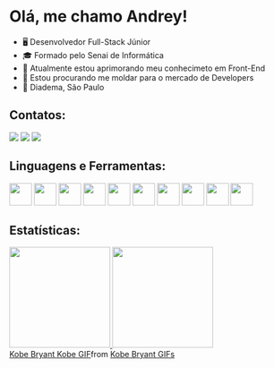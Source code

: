 # Olá, me chamo Andrey!

- 🖥️ Desenvolvedor Full-Stack Júnior                                                                  
- 🎓 Formado pelo Senai de Informática
- 🌱 Atualmente estou aprimorando meu conhecimeto em Front-End
- 👯 Estou procurando me moldar para o mercado de Developers
- 📍 Diadema, São Paulo

## Contatos:

<div>
<a href="https://instagram.com/andrey_olvr_leal/" target="_blank"><img src="https://img.shields.io/badge/-Instagram-%23E4405F?style=for-the-badge&logo=instagram&logoColor=white" target="_blank"></a>
<a href = "mailto:andrey.o.leal@gmail.com"><img src="https://img.shields.io/badge/Gmail-D14836?style=for-the-badge&logo=gmail&logoColor=white" target="_blank"></a>
<a href="https://www.linkedin.com/in/andrey-leal-3a3b55234/" target="_blank"><img src="https://img.shields.io/badge/-LinkedIn-%230077B5?style=for-the-badge&logo=linkedin&logoColor=white" target="_blank"></a>   
</div>

## Linguagens e Ferramentas:
<div>
 <img src="https://cdn.jsdelivr.net/gh/devicons/devicon/icons/html5/html5-original.svg" width="40" height="40"/> <img src="https://cdn.jsdelivr.net/gh/devicons/devicon/icons/css3/css3-original.svg" width="40" height="40"/> <img src="https://cdn.jsdelivr.net/gh/devicons/devicon/icons/figma/figma-original.svg" width="40" height="40"/> <img src="https://cdn.jsdelivr.net/gh/devicons/devicon/icons/javascript/javascript-original.svg" width="40" height="40"/>  <img src="https://cdn.jsdelivr.net/gh/devicons/devicon/icons/nodejs/nodejs-original-wordmark.svg" width="40" height="40"/> <img src="https://cdn.jsdelivr.net/gh/devicons/devicon/icons/react/react-original.svg" width="40" height="40"/> <img src="https://cdn.jsdelivr.net/gh/devicons/devicon/icons/csharp/csharp-original.svg" width="40" height="40"/>  <img src="https://cdn.jsdelivr.net/gh/devicons/devicon/icons/dotnetcore/dotnetcore-original.svg" width="40" height="40"/> <img src="https://cdn.jsdelivr.net/gh/devicons/devicon/icons/git/git-original.svg" width="40" height="40"/> <img src="https://cdn.jsdelivr.net/gh/devicons/devicon/icons/microsoftsqlserver/microsoftsqlserver-plain-wordmark.svg" width="40" height="40"/>
</div>
 
## Estatísticas:

<div>
<a href="https://github.com/ArkDreal">
<img height="180em" src="https://github-readme-stats.vercel.app/api/top-langs/?username=ArkDreal&layout=compact&langs_count=7&theme=dracula"/>
<img height="180em" src="https://github-readme-stats.vercel.app/api?username=ArkDreal&show_icons=true&theme=dracula&include_all_commits=true&count_private=true"/>
</div>
 
 
 <div class="tenor-gif-embed" data-postid="26049595" data-share-method="host" data-aspect-ratio="0.8125" data-width="100%"><a href="https://tenor.com/view/kobe-bryant-kobe-legendary-gif-26049595">Kobe Bryant Kobe GIF</a>from <a href="https://tenor.com/search/kobe+bryant-gifs">Kobe Bryant GIFs</a></div> 

 
 

 
 
 
